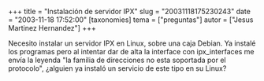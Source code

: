 +++
title = "Instalación de servidor IPX"
slug = "20031118175230243"
date = "2003-11-18 17:52:00"
[taxonomies]
tema = ["preguntas"]
autor = ["Jesus Martinez Hernandez"]
+++

Necesito instalar un servidor IPX en Linux, sobre una caja Debian. Ya
instalé los programas pero al intentar dar de alta la interface con
ipx_interfaces me envía la leyenda &quot;la familia de direcciones no
esta soportada por el protocolo&quot;, ¿alguien ya instaló un servicio
de este tipo en su Linux?

